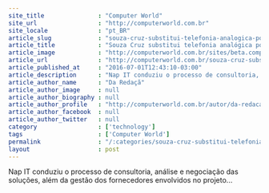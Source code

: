 ```yaml
---
site_title               : "Computer World"
site_url                 : "http://computerworld.com.br"
site_locale              : "pt_BR"
article_slug             : "souza-cruz-substitui-telefonia-analogica-por-comunicacao-ip"
article_title            : "Souza Cruz substitui telefonia analógica por comunicação IP"
article_image            : "http://computerworld.com.br/sites/beta.computerworld.com.br/files/news_articles/telefone.jpg"
article_url              : "http://computerworld.com.br/souza-cruz-substitui-telefonia-analogica-por-comunicacao-ip"
article_published_at     : "2016-07-01T12:43:10-03:00"
article_description      : "Nap IT conduziu o processo de consultoria, análise e negociação das soluções, além da gestão dos fornecedores envolvidos no projeto..."
article_author_name      : "Da Redaçã"
article_author_image     : null
article_author_biography : null
article_author_profile   : "http://computerworld.com.br/autor/da-redacao"
article_author_facebook  : null
article_author_twitter   : null
category                 : ['technology']
tags                     : ['Computer World']
permalink                : "/:categories/souza-cruz-substitui-telefonia-analogica-por-comunicacao-ip/"
layout                   : post
---
```


Nap IT conduziu o processo de consultoria, análise e negociação das soluções, além da gestão dos fornecedores envolvidos no projeto...
